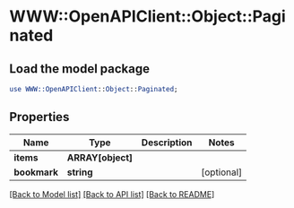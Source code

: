 # WWW::OpenAPIClient::Object::Paginated

## Load the model package
```perl
use WWW::OpenAPIClient::Object::Paginated;
```

## Properties
Name | Type | Description | Notes
------------ | ------------- | ------------- | -------------
**items** | **ARRAY[object]** |  | 
**bookmark** | **string** |  | [optional] 

[[Back to Model list]](../README.md#documentation-for-models) [[Back to API list]](../README.md#documentation-for-api-endpoints) [[Back to README]](../README.md)


